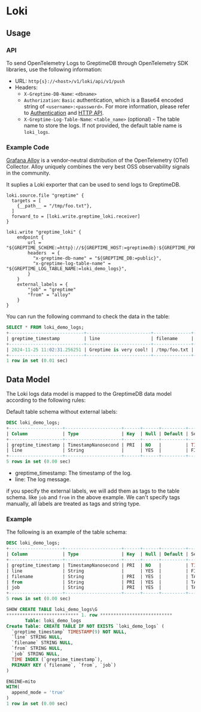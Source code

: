 # Loki

## Usage

### API

To send OpenTelemetry Logs to GreptimeDB through OpenTelemetry SDK libraries, use the following information:

* URL: `http{s}://<host>/v1/loki/api/v1/push`
* Headers:
  * `X-Greptime-DB-Name`: `<dbname>`
  * `Authorization`: `Basic` authentication, which is a Base64 encoded string of `<username>:<password>`. For more information, please refer to [Authentication](https://docs.greptime.com/user-guide/deployments/authentication/static/) and [HTTP API](https://docs.greptime.com/user-guide/protocols/http#authentication).
  * `X-Greptime-Log-Table-Name`: `<table_name>` (optional) - The table name to store the logs. If not provided, the default table name is `loki_logs`.

### Example Code

[Grafana Alloy](https://grafana.com/docs/alloy/latest/) is a vendor-neutral distribution of the OpenTelemetry (OTel) Collector. Alloy uniquely combines the very best OSS observability signals in the community.

It suplies a Loki exporter that can be used to send logs to GreptimeDB.

```hcl
loki.source.file "greptime" {
  targets = [
    {__path__ = "/tmp/foo.txt"},
  ]
  forward_to = [loki.write.greptime_loki.receiver]
}

loki.write "greptime_loki" {
    endpoint {
        url = "${GREPTIME_SCHEME:=http}://${GREPTIME_HOST:=greptimedb}:${GREPTIME_PORT:=4000}/v1/loki/api/v1/push"
        headers  = {
          "x-greptime-db-name" = "${GREPTIME_DB:=public}",
          "x-greptime-log-table-name" = "${GREPTIME_LOG_TABLE_NAME:=loki_demo_logs}",
        }
    }
    external_labels = {
        "job" = "greptime"
        "from" = "alloy"
    }
}
```

You can run the following command to check the data in the table:

```sql
SELECT * FROM loki_demo_logs;
+----------------------------+------------------------+--------------+-------+----------+
| greptime_timestamp         | line                   | filename     | from  | job      |
+----------------------------+------------------------+--------------+-------+----------+
| 2024-11-25 11:02:31.256251 | Greptime is very cool! | /tmp/foo.txt | alloy | greptime |
+----------------------------+------------------------+--------------+-------+----------+
1 row in set (0.01 sec)
```

## Data Model

The Loki logs data model is mapped to the GreptimeDB data model according to the following rules:

Default table schema without external labels:

```sql
DESC loki_demo_logs;
+--------------------+---------------------+------+------+---------+---------------+
| Column             | Type                | Key  | Null | Default | Semantic Type |
+--------------------+---------------------+------+------+---------+---------------+
| greptime_timestamp | TimestampNanosecond | PRI  | NO   |         | TIMESTAMP     |
| line               | String              |      | YES  |         | FIELD         |
+--------------------+---------------------+------+------+---------+---------------+
5 rows in set (0.00 sec)
```

- greptime_timestamp: The timestamp of the log.
- line: The log message.

if you specify the external labels, we will add them as tags to the table schema. like `job` and `from` in the above example.
We can't specify tags manually, all labels are treated as tags and string type.

### Example

The following is an example of the table schema:

```sql
DESC loki_demo_logs;
+--------------------+---------------------+------+------+---------+---------------+
| Column             | Type                | Key  | Null | Default | Semantic Type |
+--------------------+---------------------+------+------+---------+---------------+
| greptime_timestamp | TimestampNanosecond | PRI  | NO   |         | TIMESTAMP     |
| line               | String              |      | YES  |         | FIELD         |
| filename           | String              | PRI  | YES  |         | TAG           |
| from               | String              | PRI  | YES  |         | TAG           |
| job                | String              | PRI  | YES  |         | TAG           |
+--------------------+---------------------+------+------+---------+---------------+
5 rows in set (0.00 sec)
```

```sql
SHOW CREATE TABLE loki_demo_logs\G
*************************** 1. row ***************************
       Table: loki_demo_logs
Create Table: CREATE TABLE IF NOT EXISTS `loki_demo_logs` (
  `greptime_timestamp` TIMESTAMP(9) NOT NULL,
  `line` STRING NULL,
  `filename` STRING NULL,
  `from` STRING NULL,
  `job` STRING NULL,
  TIME INDEX (`greptime_timestamp`),
  PRIMARY KEY (`filename`, `from`, `job`)
)

ENGINE=mito
WITH(
  append_mode = 'true'
)
1 row in set (0.00 sec)
```